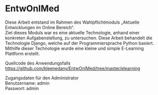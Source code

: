# EntwOnIMed
 Diese Arbeit entstand im Rahmen des Wahlpflichtmoduls „Aktuelle Entwicklungen im Online Bereich“.  
Ziel dieses Moduls war es eine aktuelle Technologie, anhand einer konkreten Aufgabenstellung, zu untersuchen. Diese Arbeit behandelt die Technologie Django, welche auf der Programmiersprache Python basiert. Mithilfe dieser Technologie wurde eine kleine und simple E-Learning Plattform erstellt.

Quellcode des Anwendungsfalls 
https://github.com/kleenedany/EntwOnIMed/tree/master/elearning

Zugangsdaten für den Administrator \
Benutzername: admin \
Passwort: admin
